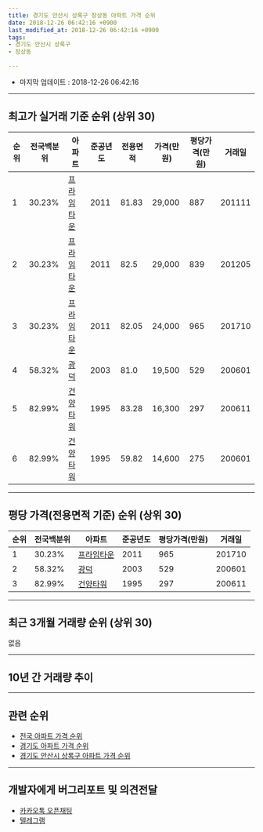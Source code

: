 ```yaml
---
title: 경기도 안산시 상록구 장상동 아파트 가격 순위
date: 2018-12-26 06:42:16 +0900
last_modified_at: 2018-12-26 06:42:16 +0900
tags:
- 경기도 안산시 상록구
- 장상동

---
```


* 마지막 업데이트 : 2018-12-26 06:42:16

---

## 최고가 실거래 기준 순위 (상위 30)


|순위|전국백분위|아파트|준공년도|전용면적|가격(만원)|평당가격(만원)|거래일|
|---|---|---|---|---|---|---|---|
|1|30.23%|[프라임타운](https://search.naver.com/search.naver?query=%EA%B2%BD%EA%B8%B0%EB%8F%84+%EC%95%88%EC%82%B0%EC%8B%9C+%EC%83%81%EB%A1%9D%EA%B5%AC+%EC%9E%A5%EC%83%81%EB%8F%99+%ED%94%84%EB%9D%BC%EC%9E%84%ED%83%80%EC%9A%B4)|2011|81.83|29,000|887|201111|
|2|30.23%|[프라임타운](https://search.naver.com/search.naver?query=%EA%B2%BD%EA%B8%B0%EB%8F%84+%EC%95%88%EC%82%B0%EC%8B%9C+%EC%83%81%EB%A1%9D%EA%B5%AC+%EC%9E%A5%EC%83%81%EB%8F%99+%ED%94%84%EB%9D%BC%EC%9E%84%ED%83%80%EC%9A%B4)|2011|82.5|29,000|839|201205|
|3|30.23%|[프라임타운](https://search.naver.com/search.naver?query=%EA%B2%BD%EA%B8%B0%EB%8F%84+%EC%95%88%EC%82%B0%EC%8B%9C+%EC%83%81%EB%A1%9D%EA%B5%AC+%EC%9E%A5%EC%83%81%EB%8F%99+%ED%94%84%EB%9D%BC%EC%9E%84%ED%83%80%EC%9A%B4)|2011|82.05|24,000|965|201710|
|4|58.32%|[광덕](https://search.naver.com/search.naver?query=%EA%B2%BD%EA%B8%B0%EB%8F%84+%EC%95%88%EC%82%B0%EC%8B%9C+%EC%83%81%EB%A1%9D%EA%B5%AC+%EC%9E%A5%EC%83%81%EB%8F%99+%EA%B4%91%EB%8D%95)|2003|81.0|19,500|529|200601|
|5|82.99%|[건양타워](https://search.naver.com/search.naver?query=%EA%B2%BD%EA%B8%B0%EB%8F%84+%EC%95%88%EC%82%B0%EC%8B%9C+%EC%83%81%EB%A1%9D%EA%B5%AC+%EC%9E%A5%EC%83%81%EB%8F%99+%EA%B1%B4%EC%96%91%ED%83%80%EC%9B%8C)|1995|83.28|16,300|297|200611|
|6|82.99%|[건양타워](https://search.naver.com/search.naver?query=%EA%B2%BD%EA%B8%B0%EB%8F%84+%EC%95%88%EC%82%B0%EC%8B%9C+%EC%83%81%EB%A1%9D%EA%B5%AC+%EC%9E%A5%EC%83%81%EB%8F%99+%EA%B1%B4%EC%96%91%ED%83%80%EC%9B%8C)|1995|59.82|14,600|275|200601|


---

## 평당 가격(전용면적 기준) 순위 (상위 30)


|순위|전국백분위|아파트|준공년도|평당가격(만원)|거래일|
|---|---|---|---|---|---|
|1|30.23%|[프라임타운](https://search.naver.com/search.naver?query=%EA%B2%BD%EA%B8%B0%EB%8F%84+%EC%95%88%EC%82%B0%EC%8B%9C+%EC%83%81%EB%A1%9D%EA%B5%AC+%EC%9E%A5%EC%83%81%EB%8F%99+%ED%94%84%EB%9D%BC%EC%9E%84%ED%83%80%EC%9A%B4)|2011|965|201710|
|2|58.32%|[광덕](https://search.naver.com/search.naver?query=%EA%B2%BD%EA%B8%B0%EB%8F%84+%EC%95%88%EC%82%B0%EC%8B%9C+%EC%83%81%EB%A1%9D%EA%B5%AC+%EC%9E%A5%EC%83%81%EB%8F%99+%EA%B4%91%EB%8D%95)|2003|529|200601|
|3|82.99%|[건양타워](https://search.naver.com/search.naver?query=%EA%B2%BD%EA%B8%B0%EB%8F%84+%EC%95%88%EC%82%B0%EC%8B%9C+%EC%83%81%EB%A1%9D%EA%B5%AC+%EC%9E%A5%EC%83%81%EB%8F%99+%EA%B1%B4%EC%96%91%ED%83%80%EC%9B%8C)|1995|297|200611|


---

## 최근 3개월 거래량 순위 (상위 30)

없음

---

## 10년 간 거래량 추이


<div style="width:100%;">
    <canvas id="deal_progress" height="250"></canvas>
</div>

<script>
new Chart(document.getElementById("deal_progress"), {
    type: 'line',
    data: {
        labels: ['200812','200901','200902','200903','200904','200905','200906','200907','200908','200909','200910','200911','200912','201001','201002','201003','201004','201005','201006','201007','201008','201009','201010','201011','201012','201101','201102','201103','201104','201105','201106','201107','201108','201109','201110','201111','201112','201201','201202','201203','201204','201205','201206','201207','201208','201209','201210','201211','201212','201301','201302','201303','201304','201305','201306','201307','201308','201309','201310','201311','201312','201401','201402','201403','201404','201405','201406','201407','201408','201409','201410','201411','201412','201501','201502','201503','201504','201505','201506','201507','201508','201509','201510','201511','201512','201601','201602','201603','201604','201605','201606','201607','201608','201609','201610','201611','201612','201701','201702','201703','201704','201705','201706','201707','201708','201709','201710','201711','201712','201801','201802','201803','201804','201805','201806','201807','201808','201809','201810','201811','201812'],
        datasets: [{
            label: '실거래 수',
            pointRadius: 1,
            data: [0, 0, 0, 0, 0, 0, 2, 2, 2, 1, 1, 0, 0, 0, 0, 0, 0, 1, 0, 0, 1, 1, 0, 0, 0, 0, 2, 0, 0, 2, 1, 3, 1, 1, 1, 2, 0, 0, 0, 0, 0, 1, 0, 0, 0, 0, 1, 0, 1, 0, 0, 1, 0, 2, 1, 3, 2, 1, 0, 1, 1, 0, 0, 0, 1, 1, 1, 1, 2, 1, 2, 0, 1, 1, 0, 1, 1, 4, 2, 2, 1, 1, 0, 2, 2, 1, 1, 0, 0, 0, 2, 1, 1, 2, 1, 1, 2, 0, 1, 1, 1, 0, 0, 2, 1, 2, 2, 2, 0, 0, 0, 0, 0, 1, 0, 0, 2, 0, 0, 0, 0],
            borderColor: "rgba(255, 201, 14, 1)",
            backgroundColor: "rgba(255, 201, 14, 0.5)",
            fill: true,
        }]
    },
    options: {
        responsive: true,
        title: {
            display: true,
            text: '10년간 거래량 추이'
        },
        tooltips: {
            mode: 'index',
            intersect: false,
        },
        hover: {
            mode: 'nearest',
            intersect: true
        },
        scales: {
            xAxes: [{
                display: true,
                scaleLabel: {
                    display: true,
                    labelString: '년/월'
                }
            }],
            yAxes: [{
                display: true,
                ticks: {
                    suggestedMin: 0,
                },
                scaleLabel: {
                    display: true,
                    labelString: '실거래 수'
                }
            }]
        }
    }
});

</script>


---

## 관련 순위

- [전국 아파트 가격 순위](https://inasie.github.io/apt-ranking/전국)
- [경기도 아파트 가격 순위](https://inasie.github.io/apt-ranking/경기도)
- [경기도 안산시 상록구 아파트 가격 순위](https://inasie.github.io/apt-ranking/경기도-안산시-상록구)


---

## 개발자에게 버그리포트 및 의견전달

- [카카오톡 오픈채팅](https://open.kakao.com/o/gLJUAP4)
- [텔레그램](https://t.me/inasie)

